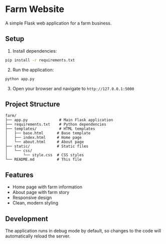 # Farm Website

A simple Flask web application for a farm business.

## Setup

1. Install dependencies:
```bash
pip install -r requirements.txt
```

2. Run the application:
```bash
python app.py
```

3. Open your browser and navigate to `http://127.0.0.1:5000`

## Project Structure

```
farm/
├── app.py              # Main Flask application
├── requirements.txt    # Python dependencies
├── templates/          # HTML templates
│   ├── base.html      # Base template
│   ├── index.html     # Home page
│   └── about.html     # About page
├── static/            # Static files
│   └── css/
│       └── style.css  # CSS styles
└── README.md          # This file
```

## Features

- Home page with farm information
- About page with farm story
- Responsive design
- Clean, modern styling

## Development

The application runs in debug mode by default, so changes to the code will automatically reload the server.